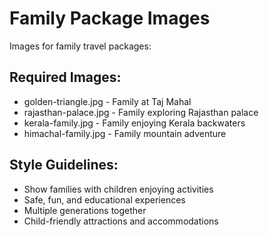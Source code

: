 # Family Package Images

Images for family travel packages:

## Required Images:
- golden-triangle.jpg - Family at Taj Mahal
- rajasthan-palace.jpg - Family exploring Rajasthan palace
- kerala-family.jpg - Family enjoying Kerala backwaters
- himachal-family.jpg - Family mountain adventure

## Style Guidelines:
- Show families with children enjoying activities
- Safe, fun, and educational experiences
- Multiple generations together
- Child-friendly attractions and accommodations
